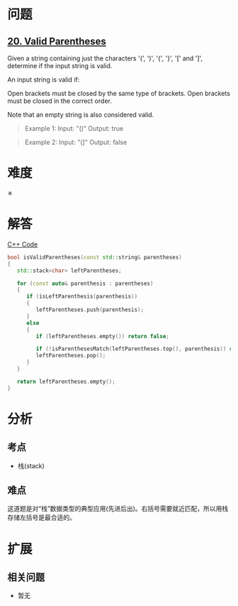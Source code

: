 # 问题
## [20. Valid Parentheses](https://leetcode.com/problems/valid-parentheses/)

Given a string containing just the characters '(', ')', '{', '}', '[' and ']', determine if the input string is valid.

An input string is valid if:

Open brackets must be closed by the same type of brackets.
Open brackets must be closed in the correct order.

Note that an empty string is also considered valid.

> Example 1:
Input: "()"
Output: true

> Example 2:
Input: "(]"
Output: false

# 难度
✳

# 解答
[C++ Code](./code/20.Valid-Parentheses/main.cpp)
```cpp
bool isValidParentheses(const std::string& parentheses)
{
   std::stack<char> leftParentheses;

   for (const auto& parenthesis : parentheses)
   {
      if (isLeftParenthesis(parenthesis))
      {
         leftParentheses.push(parenthesis);
      }
      else
      {
         if (leftParentheses.empty()) return false;

         if (!isParenthesesMatch(leftParentheses.top(), parenthesis)) return false;
         leftParentheses.pop();
      }
   }

   return leftParentheses.empty();
}
```

# 分析
## 考点
* 栈(stack)
## 难点
这道题是对“栈”数据类型的典型应用(先进后出)。右括号需要就近匹配，所以用栈存储左括号是最合适的。

# 扩展
## 相关问题
* 暂无